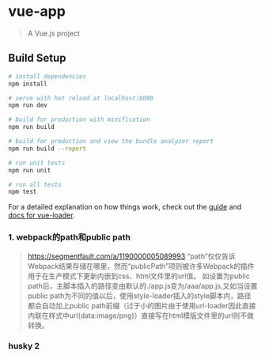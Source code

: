 # vue-app

> A Vue.js project

## Build Setup

``` bash
# install dependencies
npm install

# serve with hot reload at localhost:8080
npm run dev

# build for production with minification
npm run build

# build for production and view the bundle analyzer report
npm run build --report

# run unit tests
npm run unit

# run all tests
npm test
```

For a detailed explanation on how things work, check out the [guide](http://vuejs-templates.github.io/webpack/) and [docs for vue-loader](http://vuejs.github.io/vue-loader).

### 1. webpack的path和public path
>   https://segmentfault.com/a/1190000005089993
>   “path”仅仅告诉Webpack结果存储在哪里，然而“publicPath”项则被许多Webpack的插件用于在生产模式下更新内嵌到css、html文件里的url值。
>   如设置为public path后，主脚本插入的路径变由默认的./app.js变为/aaa/app.js,又如当设置public path为不同的值以后，使用style-loader插入的style脚本内，路径都会自动加上public path前缀（过于小的图片由于使用url-loader因此直接内联在样式中url(data:image/png)）直接写在html模版文件里的url则不做转换。

### husky 2
